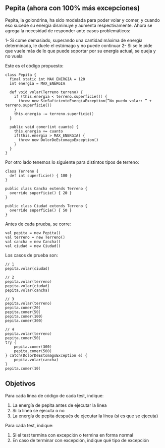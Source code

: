 
## Pepita (ahora con 100% más excepciones)

Pepita, la golondrina, ha sido modelada para poder volar y comer, y cuando eso sucede su energía disminuye y aumenta respectivamente. Ahora se agrega la necesidad de responder ante casos problemáticos:

1- Si come demasiado, superando una cantidad máxima de energía determinada, le duele el estómago y no puede continuar
2- Si se le pide que vuele más de lo que puede soportar por su energía actual, se queja y no vuela

Este es el código propuesto:

```xtend
class Pepita {
  final static int MAX_ENERGIA = 120
  int energia = MAX_ENERGIA

  def void volar(Terreno terreno) {
    if (this.energia < terreno.superficie()) {
      throw new SinSuficienteEnergiaException(”No puedo volar: ” + terreno.superficie())
    }
    this.energia -= terreno.superficie()
  }

  public void comer(int cuanto) {
    this.energia += cuanto
    if(this.energia > MAX_ENERGIA) {
      throw new DolorDeEstomagoException()
    }
  }
}
```

Por otro lado tenemos lo siguiente para distintos tipos de terreno:

```xtend
class Terreno {
  def int superficie() { 100 }
}

public class Cancha extends Terreno {
  override superficie() { 20 }
}

public class Ciudad extends Terreno {
  override superficie() { 50 }
}
```

Antes de cada prueba, se corre:

```xtend
val pepita = new Pepita()
val terreno = new Terreno()
val cancha = new Cancha()
val ciudad = new Ciudad()
```

Los casos de prueba son:

```xtend
// 1
pepita.volar(ciudad)

// 2
pepita.volar(terreno)
pepita.volar(ciudad)
pepita.volar(cancha)

// 3 
pepita.volar(terreno)
pepita.comer(20)
pepita.comer(50)
pepita.comer(100)
pepita.comer(300)

// 4
pepita.volar(terreno)
pepita.comer(50)
try {
    pepita.comer(300)
    pepita.comer(500)
} catch(DolorDeEstomagoException e) {
    pepita.volar(cancha)
}
pepita.comer(10)
```

## Objetivos

Para cada linea de código de cada test, indique:

1. La energía de pepita antes de ejecutar la línea
2. Si la línea se ejecuta o no
3. La energía de pepita después de ejecutar la línea (si es que se ejecuta)

Para cada test, indique:

1. Si el test termina con excepción o termina en forma normal
2. En caso de terminar con excepción, indique qué tipo de excepción

